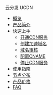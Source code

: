
<div class="sidebar_title icon__ucdn"> 云分发 UCDN</div>

* [概览](cdn/ucdn/overview)    
* [产品简介](cdn/ucdn/intro)    
* 快速上手    
    * [开通CDN服务](cdn/ucdn/quick/open)
    * [创建加速域名](cdn/ucdn/quick/create)
    * [域名审核](cdn/ucdn/quick/check)
    * [配置CNAME](cdn/ucdn/quick/cname)
    * [停止CDN服务](cdn/ucdn/quick/stop)    
* [使用指南](cdn/ucdn/guide)    
* [节点分布](cdn/ucdn/node)   
* [产品价格](cdn/ucdn/charge)    
* [FAQ](cdn/ucdn/faq)
    
      


​    

